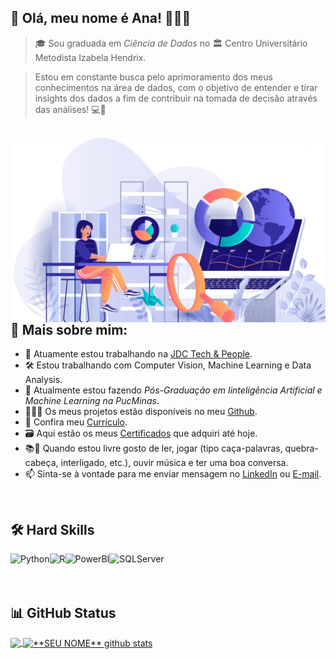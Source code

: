 ##  💚 Olá, meu nome é <strong>Ana! 👩🏻‍💻</strong>

> 🎓 Sou graduada em *Ciência de Dados* no  🏛 Centro Universitário Metodista Izabela Hendrix. 

>Estou em constante busca pelo aprimoramento dos meus conhecimentos na área de dados, com o objetivo de entender e tirar insights dos dados a fim de contribuir na    tomada de decisão através das análises! 💻🎲
<br/>

<div>
    <img src="dc.png" width="500" align="right">
</div>

## 👩 Mais sobre mim:

* 🏢 Atuamente estou trabalhando na [JDC Tech & People](https://jdctech.com.br/).
* 🛠  Estou trabalhando com Computer Vision, Machine Learning e Data Analysis.
* 🌱 Atualmente estou fazendo *Pós-Graduação em Iinteligência Artificial e Machine Learning na PucMinas*.
* 👨🏻‍💻 Os meus projetos estão disponíveis no meu [Github](https://github.com/anamariapego).
* 📑 Confira meu [Currículo](https://drive.google.com/file/d/1sYlgM2UIJQi5036e569nbeckBy1yIEVB/view?usp=share_link).
* 🗃️ Aqui estão os meus [Certificados](https://drive.google.com/drive/folders/1t_adGWdgqYNaekqp4jMj4u5KKMU6fIyh?usp=sharing) que adquiri até hoje.
* 📚🎵 Quando estou livre gosto de ler, jogar (tipo caça-palavras, quebra-cabeça, interligado, etc.), ouvir música e ter uma boa conversa. 
* 📫 Sinta-se à vontade para me enviar mensagem no [LinkedIn](https://www.linkedin.com/in/ana-pego/) ou [E-mail](mailto:anapinheiro0404@gmail.com).
<br>

## 🛠 Hard Skills


<a href="https://www.python.org" target="_blank">
  <img align="left" alt="Python" height ="42px" src="https://raw.githubusercontent.com/rahul-jha98/github_readme_icons/main/language_and_tools/square/python/python.svg"></a>

<a href="https://www.r-project.org/" target="_blank">
  <img align="left" alt="R" height ="42px" src="https://producaoanimalcomr.files.wordpress.com/2016/02/rstudio-ball.png"></a>
  
  
<a href="https://powerbi.microsoft.com/pt-br/" target="_blank">
  <img align="left" alt="PowerBI" height ="42px" src="https://bessa-consultores.com.br/wp-content/uploads/2021/07/Microsoft-Power-BI-logo1.png"></a>
  
<a href="https://www.microsoft.com/pt-br/sql-server/sql-server-2019" target="_blank">
  <img align="left" alt="SQLServer" height ="42px" src="https://rufustec.com/wp-content/uploads/2019/03/sqls.png"></a>
  
<br/>
<br/>
<br/>

## 📊 GitHub Status

<a href="https://github.com/anamariapego">
  <img align="center" src="https://github-readme-stats-eight-theta.vercel.app/api/top-langs/?username=anamariapego&theme=dracula&hide_langs_below=1" />
</a>

<a href="https://github.com/anamariapego">
 <img align="center" src="https://github-readme-stats.vercel.app/api?username=anamariapego&show_icons=true&theme=dracula&line_height=27" alt="**SEU NOME** github stats"/>
</a>
